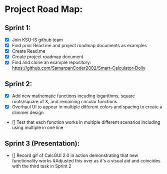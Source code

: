 # Project Road Map:

## Sprint 1:

- [x] Join KSU-IS github team
- [x] Find prior Read.me and project roadmap documents as examples
- [x] Create Read.me
- [x] Create project roadmap document
- [x] Find and clone an example repository: https://github.com/SamarpanCoder2002/Smart-Calculator-Dolly
   
## Sprint 2:
- [x] Add new mathematic functions incuding logarithms, square roots/square of X, and remaining circular functions
- [X] Overhaul UI to appear in multiple different colors and spacing to create a slimmer design
- [] Test that each function works in multiple different scenarios including using multiple in one line

## Sprint 3 (Presentation):
- [] Record gif of CalcGUI 2.0 in action demonstrating that new functionality works #Adjusted this over as it's a visual aid and coincides with the third task in Sprint 2
